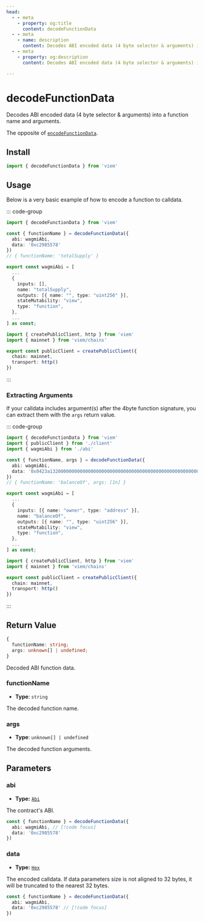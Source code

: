 ```yaml
---
head:
  - - meta
    - property: og:title
      content: decodeFunctionData
  - - meta
    - name: description
      content: Decodes ABI encoded data (4 byte selector & arguments) into a function name and arguments.
  - - meta
    - property: og:description
      content: Decodes ABI encoded data (4 byte selector & arguments) into a function name and arguments.

---
```


# decodeFunctionData

Decodes ABI encoded data (4 byte selector & arguments) into a function name and arguments.

The opposite of [`encodeFunctionData`](/docs/contract/encodeFunctionData).

## Install

```ts
import { decodeFunctionData } from 'viem'
```

## Usage

Below is a very basic example of how to encode a function to calldata.

::: code-group

```ts [example.ts]
import { decodeFunctionData } from 'viem'

const { functionName } = decodeFunctionData({
  abi: wagmiAbi,
  data: '0xc2985578'
})
// { functionName: 'totalSupply' }
```

```ts [abi.ts]
export const wagmiAbi = [
  ...
  {
    inputs: [],
    name: "totalSupply",
    outputs: [{ name: "", type: "uint256" }],
    stateMutability: "view",
    type: "function",
  },
  ...
] as const;
```

```ts [client.ts]
import { createPublicClient, http } from 'viem'
import { mainnet } from 'viem/chains'

export const publicClient = createPublicClient({
  chain: mainnet,
  transport: http()
})
```

:::

### Extracting Arguments

If your calldata includes argument(s) after the 4byte function signature, you can extract them with the `args` return value.

::: code-group

```ts {7} [example.ts]
import { decodeFunctionData } from 'viem'
import { publicClient } from './client'
import { wagmiAbi } from './abi'

const { functionName, args } = decodeFunctionData({
  abi: wagmiAbi,
  data: '0x0423a1320000000000000000000000000000000000000000000000000000000000000001'
})
// { functionName: 'balanceOf', args: [1n] }
```

```ts [abi.ts]
export const wagmiAbi = [
  ...
  {
    inputs: [{ name: "owner", type: "address" }],
    name: "balanceOf",
    outputs: [{ name: "", type: "uint256" }],
    stateMutability: "view",
    type: "function",
  },
  ...
] as const;
```

```ts [client.ts]
import { createPublicClient, http } from 'viem'
import { mainnet } from 'viem/chains'

export const publicClient = createPublicClient({
  chain: mainnet,
  transport: http()
})
```

:::

## Return Value

```ts
{
  functionName: string;
  args: unknown[] | undefined;
}
```

Decoded ABI function data.

### functionName

- **Type**: `string`

The decoded function name.

### args

- **Type**: `unknown[] | undefined`

The decoded function arguments.

## Parameters

### abi

- **Type:** [`Abi`](/docs/glossary/types#abi)

The contract's ABI.

```ts
const { functionName } = decodeFunctionData({
  abi: wagmiAbi, // [!code focus]
  data: '0xc2985578'
})
```

### data

- **Type:** [`Hex`](/docs/glossary/types#hex)

The encoded calldata. If data parameters size is not aligned to 32 bytes, it will be truncated to the nearest 32 bytes.

```ts
const { functionName } = decodeFunctionData({
  abi: wagmiAbi,
  data: '0xc2985578' // [!code focus]
})
```
